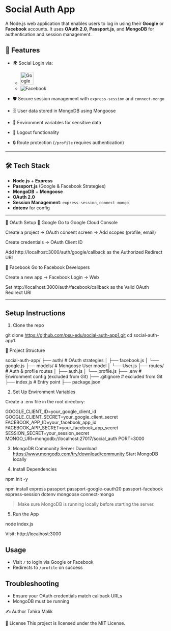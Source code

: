 
# Social Auth App

A Node.js web application that enables users to log in using their **Google** or **Facebook** accounts. It uses **OAuth 2.0**, **Passport.js**, and **MongoDB** for authentication and session management.

## 🔧 Features

- 🌍 Social Login via:
  - <img src="https://upload.wikimedia.org/wikipedia/commons/4/4a/Logo_2013_Google.png" alt="Google Logo" width="40" />
  - ![Facebook](https://img.shields.io/badge/Login%20with-Facebook-1877F2?style=for-the-badge&logo=facebook&logoColor=white)

- 🛡️ Secure session management with `express-session` and `connect-mongo`
- 🗄️ User data stored in MongoDB using Mongoose
- 🔐 Environment variables for sensitive data
- 🚪 Logout functionality
- 🔒 Route protection (`/profile` requires authentication)
  
---

## 🛠️ Tech Stack

- **Node.js** + **Express**
- **Passport.js** (Google & Facebook Strategies)
- **MongoDB** + **Mongoose**
- **OAuth 2.0**
- **Session Management**: `express-session`, `connect-mongo`
- **dotenv** for config

---

🔐 OAuth Setup
🔹 Google
Go to Google Cloud Console

Create a project → OAuth consent screen → Add scopes (profile, email)

Create credentials → OAuth Client ID

Add http://localhost:3000/auth/google/callback as the Authorized Redirect URI

🔹 Facebook
Go to Facebook Developers

Create a new app → Facebook Login → Web

Set http://localhost:3000/auth/facebook/callback as the Valid OAuth Redirect URI

---

## Setup Instructions

1. Clone the repo

git clone https://github.com/psu-edu/social-auth-app1.git
cd social-auth-app1

📁 Project Structure

social-auth-app/
├── auth/              # OAuth strategies
│   ├── facebook.js
│   └── google.js
├── models/            # Mongoose User model
│   └── User.js
├── routes/            # Auth & profile routes
│   ├── auth.js
│   └── profile.js
├── .env               # Environment config (excluded from Git)
├── .gitignore         # excluded from Git
├── index.js           # Entry point
├── package.json


2. Set Up Environment Variables

Create a .env file in the root directory:

GOOGLE_CLIENT_ID=your_google_client_id
GOOGLE_CLIENT_SECRET=your_google_client_secret
FACEBOOK_APP_ID=your_facebook_app_id
FACEBOOK_APP_SECRET=your_facebook_app_secret
SESSION_SECRET=your_session_secret
MONGO_URI=mongodb://localhost:27017/social_auth
PORT=3000


3. MongoDB Community Server Download
https://www.mongodb.com/try/download/community
Start MongoDB locally

4. Install Dependencies

npm init -y

npm install express passport passport-google-oauth20 passport-facebook express-session dotenv mongoose connect-mongo

> Make sure MongoDB is running locally before starting the server.

5. Run the App
   
  node index.js
  
  Visit: http://localhost:3000

## Usage

- Visit `/` to login via Google or Facebook
- Redirects to `/profile` on success

## Troubleshooting
- Ensure your OAuth credentials match callback URLs
- MongoDB must be running

✍️ Author
Tahira Malik


📝 License
This project is licensed under the MIT License.
